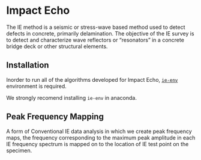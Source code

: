 # Impact Echo

The IE method is a seismic or stress-wave based method used to detect defects in concrete, primarily delamination. The objective of the IE survey is to detect and characterize wave reflectors or “resonators” in a concrete bridge deck or other structural elements.

## Installation

Inorder to run all of the algorithms developed for Impact Echo, [`ie-env`](https://github.com/TFHRCFASTNDElab/CHARISMA/tree/main/impact-echo/environment) environment is required.

We strongly recomend installing  `ie-env` in anaconda.


## Peak Frequency Mapping

A form of Conventional IE data analysis in which we create peak frequency maps, the frequency corresponding to the maximum peak amplitude in each IE frequency spectrum is mapped on to the location of IE test point on the specimen.
